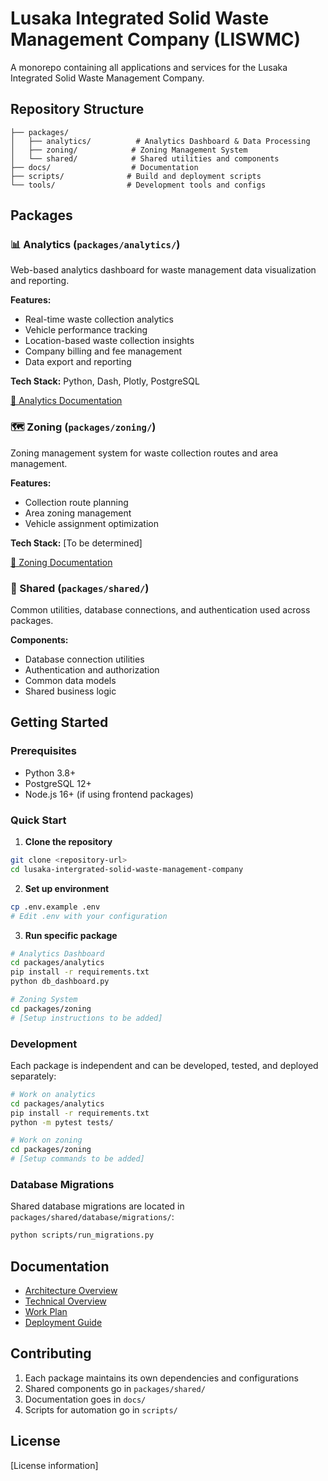 # Lusaka Integrated Solid Waste Management Company (LISWMC)

A monorepo containing all applications and services for the Lusaka Integrated Solid Waste Management Company.

## Repository Structure

```
├── packages/
│   ├── analytics/          # Analytics Dashboard & Data Processing
│   ├── zoning/            # Zoning Management System  
│   └── shared/            # Shared utilities and components
├── docs/                  # Documentation
├── scripts/              # Build and deployment scripts
└── tools/                # Development tools and configs
```

## Packages

### 📊 Analytics (`packages/analytics/`)
Web-based analytics dashboard for waste management data visualization and reporting.

**Features:**
- Real-time waste collection analytics
- Vehicle performance tracking
- Location-based waste collection insights
- Company billing and fee management
- Data export and reporting

**Tech Stack:** Python, Dash, Plotly, PostgreSQL

[📖 Analytics Documentation](./packages/analytics/README.md)

### 🗺️ Zoning (`packages/zoning/`)
Zoning management system for waste collection routes and area management.

**Features:**
- Collection route planning
- Area zoning management
- Vehicle assignment optimization

**Tech Stack:** [To be determined]

[📖 Zoning Documentation](./packages/zoning/README.md)

### 🔧 Shared (`packages/shared/`)
Common utilities, database connections, and authentication used across packages.

**Components:**
- Database connection utilities
- Authentication and authorization
- Common data models
- Shared business logic

## Getting Started

### Prerequisites
- Python 3.8+
- PostgreSQL 12+
- Node.js 16+ (if using frontend packages)

### Quick Start

1. **Clone the repository**
```bash
git clone <repository-url>
cd lusaka-intergrated-solid-waste-management-company
```

2. **Set up environment**
```bash
cp .env.example .env
# Edit .env with your configuration
```

3. **Run specific package**
```bash
# Analytics Dashboard
cd packages/analytics
pip install -r requirements.txt
python db_dashboard.py

# Zoning System
cd packages/zoning
# [Setup instructions to be added]
```

### Development

Each package is independent and can be developed, tested, and deployed separately:

```bash
# Work on analytics
cd packages/analytics
pip install -r requirements.txt
python -m pytest tests/

# Work on zoning  
cd packages/zoning
# [Setup commands to be added]
```

### Database Migrations

Shared database migrations are located in `packages/shared/database/migrations/`:

```bash
python scripts/run_migrations.py
```

## Documentation

- [Architecture Overview](./docs/ARCHITECTURE.md)
- [Technical Overview](./docs/TECHNICAL%20OVERVIEW.md)
- [Work Plan](./docs/WORK-PLAN.md)
- [Deployment Guide](./docs/deployment.md)

## Contributing

1. Each package maintains its own dependencies and configurations
2. Shared components go in `packages/shared/`
3. Documentation goes in `docs/`
4. Scripts for automation go in `scripts/`

## License

[License information] 